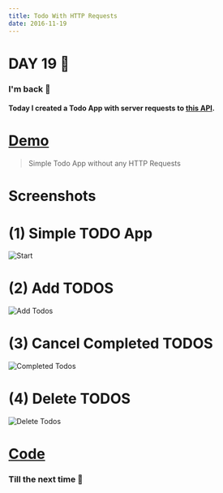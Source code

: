```yaml
---
title: Todo With HTTP Requests
date: 2016-11-19
---
```


# DAY 19 👾 

### I'm back 💙

#### Today I created a Todo App with server requests to [this API](http://todo-0904.herokuapp.com/).

# [Demo](https://deadcoder0904.github.io/http-todo-app/)

> Simple Todo App without any HTTP Requests

# Screenshots

# (1) Simple TODO App

![Start](http://imgur.com/AHMjowQ.png)

# (2) Add TODOS

![Add Todos](http://imgur.com/Bg796Zl.png)

# (3) Cancel Completed TODOS

![Completed Todos](http://imgur.com/3WFHvnA.png)

# (4) Delete TODOS

![Delete Todos](http://imgur.com/dm3O1Ts.png)

# [Code](https://github.com/deadcoder0904/http-todo-app/)

### Till the next time 👻 